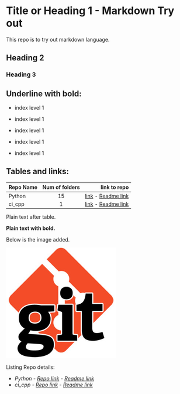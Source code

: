 # Title or Heading 1 - Markdown Try out
This repo is to try out markdown language.


## Heading 2


### Heading 3


Underline with bold:
--------------------
- index level 1

- index level 1

- index level 1

- index level 1

- index level 1


Tables and links:
-----------------
| Repo Name | Num of folders | link to repo |
| --------- |:--------------:| ------------:|
| Python    |       15       | [link](https://github.com/dhanraju/python) - [Readme link](https://github.com/dhanraju/python/blob/master/README.md)|
| ci_cpp    |       1        | [link](https://github.com/dhanraju/ci_cpp) - [Readme link](https://github.com/dhanraju/ci_cpp/blob/master/README.md)|

Plain text after table.

**Plain text with bold.**

Below is the image added.

![Alt](./Beginners_guide_setting_up-git.jpg)

Listing Repo details:
- *Python - [Repo link](https://github.com/dhanraju/python) - [Readme link](https://github.com/dhanraju/python/blob/master/README.md)*
- *ci_cpp - [Repo link](https://github.com/dhanraju/ci_cpp) - [Readme link](https://github.com/dhanraju/ci_cpp/blob/master/README.md)*